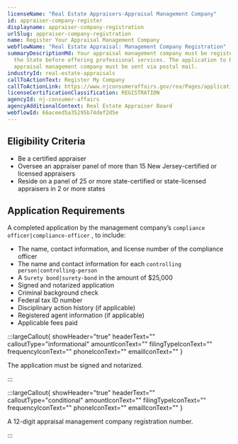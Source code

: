 ```yaml
---
licenseName: "Real Estate Appraisers-Appraisal Management Company"
id: appraiser-company-register
displayname: appraiser-company-registration
urlSlug: appraiser-company-registration
name: Register Your Appraisal Management Company
webflowName: "Real Estate Appraisal: Management Company Registration"
summaryDescriptionMd: Your appraisal management company must be registered with
  the State before offering professional services. The application to be an
  appraisal management company must be sent via postal mail.
industryId: real-estate-appraisals
callToActionText: Register My Company
callToActionLink: https://www.njconsumeraffairs.gov/rea/Pages/applications.aspx
licenseCertificationClassification: REGISTRATION
agencyId: nj-consumer-affairs
agencyAdditionalContext: Real Estate Appraiser Board
webflowId: 66aceed5a35295b74def2d5e
---
```


## Eligibility Criteria

- Be a certified appraiser
- Oversee an appraiser panel of more than 15 New Jersey-certified or licensed appraisers
- Reside on a panel of 25 or more state-certified or state-licensed appraisers in 2 or more states

## Application Requirements

A completed application by the management company’s `compliance officer|compliance-officer` , to include:

- The name, contact information, and license number of the compliance officer
- The name and contact information for each `controlling person|controlling-person`
- A `Surety bond|surety-bond` in the amount of $25,000
- Signed and notarized application
- Criminal background check
- Federal tax ID number
- Disciplinary action history (if applicable)
- Registered agent information (if applicable)
- Applicable fees paid

:::largeCallout{ showHeader="true" headerText="" calloutType="informational" amountIconText="" filingTypeIconText="" frequencyIconText="" phoneIconText="" emailIconText="" }

The application must be signed and notarized.

:::

:::largeCallout{ showHeader="true" headerText="" calloutType="conditional" amountIconText="" filingTypeIconText="" frequencyIconText="" phoneIconText="" emailIconText="" }

A 12-digit appraisal management company registration number.

:::
